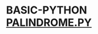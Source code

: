 # BASIC-PYTHON <BR> [PALINDROME.PY](https://github.com/user-attachments/files/21890922/PALINDROME.PY)



     
